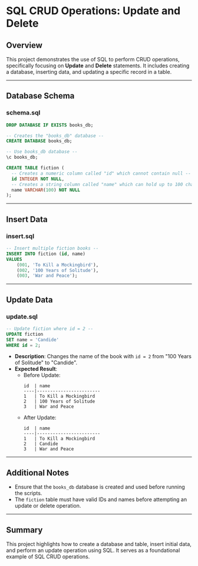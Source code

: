 # SQL CRUD Operations: Update and Delete

## Overview

This project demonstrates the use of SQL to perform CRUD operations, specifically focusing on **Update** and **Delete** statements. It includes creating a database, inserting data, and updating a specific record in a table.

---

## Database Schema

### schema.sql

```sql
DROP DATABASE IF EXISTS books_db;

-- Creates the "books_db" database --
CREATE DATABASE books_db;

-- Use books_db database --
\c books_db;

CREATE TABLE fiction (
  -- Creates a numeric column called "id" which cannot contain null --
  id INTEGER NOT NULL,
  -- Creates a string column called "name" which can hold up to 100 characters and cannot contain null --
  name VARCHAR(100) NOT NULL
);
```

---

## Insert Data

### insert.sql

```sql
-- Insert multiple fiction books --
INSERT INTO fiction (id, name)
VALUES
    (001, 'To Kill a Mockingbird'),
    (002, '100 Years of Solitude'),
    (003, 'War and Peace');
```

---

## Update Data

### update.sql

```sql
-- Update fiction where id = 2 --
UPDATE fiction
SET name = 'Candide'
WHERE id = 2;
```

- **Description**: Changes the name of the book with `id = 2` from "100 Years of Solitude" to "Candide".
- **Expected Result**:
  - Before Update:
    ```
    id  | name
    ----|------------------------
    1   | To Kill a Mockingbird
    2   | 100 Years of Solitude
    3   | War and Peace
    ```
  - After Update:
    ```
    id  | name
    ----|------------------------
    1   | To Kill a Mockingbird
    2   | Candide
    3   | War and Peace
    ```

---

## Additional Notes

- Ensure that the `books_db` database is created and used before running the scripts.
- The `fiction` table must have valid IDs and names before attempting an update or delete operation.

---

## Summary

This project highlights how to create a database and table, insert initial data, and perform an update operation using SQL. It serves as a foundational example of SQL CRUD operations.
